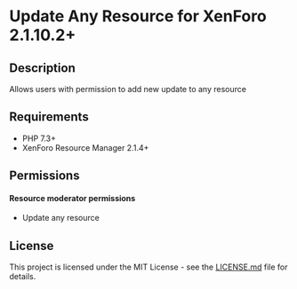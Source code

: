 Update Any Resource for XenForo 2.1.10.2+
=========================================

Description
-----------

Allows users with permission to add new update to any resource

Requirements
------------

- PHP 7.3+
- XenForo Resource Manager 2.1.4+

Permissions
-----------

#### Resource moderator permissions

- Update any resource

License
-------

This project is licensed under the MIT License - see the [LICENSE.md](https://github.com/ticktackk/UpdateAnyResourceForXF2/blob/master/LICENSE.md) file for details.